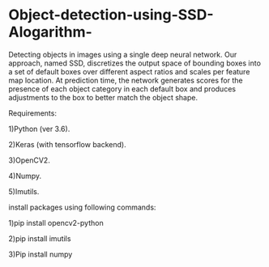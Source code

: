 # Object-detection-using-SSD-Alogarithm-

Detecting objects in images using a single deep neural network. Our approach, named SSD, discretizes the output space of bounding boxes into a set of default boxes over different aspect ratios and scales per feature map location. At prediction time, the network generates scores for the presence of each object category in each default box and produces adjustments to the box to better match the object shape.

Requirements:

1)Python (ver 3.6).

2)Keras (with tensorflow backend).

3)OpenCV2.

4)Numpy.

5)Imutils.

install packages using following commands:

1)pip install opencv2-python

2)pip install imutils

3)Pip install numpy



